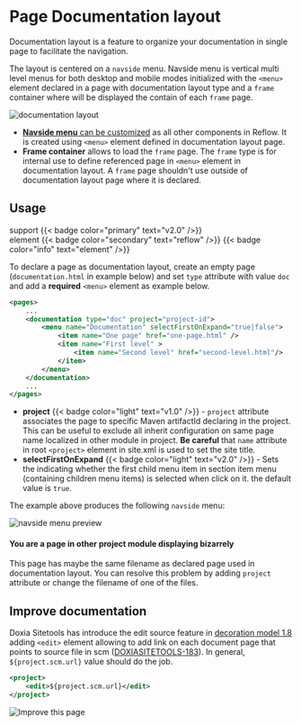 # Page Documentation layout

Documentation layout is a feature to organize your documentation in single page to facilitate the navigation.

The layout is centered on a `navside` menu. Navside menu is vertical multi level menus for both desktop and mobile modes initialized with the `<menu>` element declared in a page with documentation layout type and a `frame` container where will be displayed the contain of each `frame` page.

![documentation layout](../images/doc/documentation-layout-scheme.png)

- [**Navside menu** can be customized][navside] as all other components in Reflow. It is created using `<menu>` element defined in documentation layout page.
- **Frame container** allows to load the `frame` page. The `frame` type is for internal use to define referenced page in `<menu>` element in documentation layout. A `frame` page shouldn't use outside of documentation layout page where it is declared.

## Usage

support {{< badge color="primary" text="v2.0" />}}<br/>
element {{< badge color="secondary" text="reflow" />}} {{< badge color="info" text="element" />}}

To declare a page as documentation layout, create an empty page (`documentation.html` in example below) and set `type` attribute with value `doc` and add a **required** `<menu>` element as example below.

```xml
<pages>
    ...
    <documentation type="doc" project="project-id">
        <menu name="Documentation" selectFirstOnExpand="true|false">
            <item name="One page" href="one-page.html" />
            <item name="First level" >
                <item name="Second level" href="second-level.html"/>
            </item>
        </menu>
    </documentation>
    ...
</pages>
```

- **project** {{< badge color="light" text="v1.0" />}} - `project` attribute associates the page to specific Maven artifactId declaring in the project. This can be useful to exclude all inherit configuration on same page name localized in other module in project. **Be careful** that `name` attribute in root `<project>` element in site.xml is used to set the site title.
- **selectFirstOnExpand** {{< badge color="light" text="v2.0" />}} - Sets the indicating whether the first child menu item in section item menu (containing children menu items) is selected when click on it. the default value is `true`.

The example above produces the following `navside` menu:

![navside menu preview](../images/doc/navside-menu-preview.png)

<div class="bd-callout bd-callout-warning">
    <h4 class="no-anchor">You are a page in other project module displaying bizarrely</h4>
    <p>This page has maybe the same filename as declared page used in documentation layout. You can resolve this problem by adding <code>project</code> attribute or change the filename of one of the files.</p>
</div>

## Improve documentation

Doxia Sitetools has introduce the edit source feature in [decoration model 1.8][decoration-model] adding `<edit>` element allowing to add link on each document page that points to source file in scm ([DOXIASITETOOLS-183][DOXIASITETOOLS-183]). In general, `${project.scm.url}` value should do the job.

```xml
<project>
    <edit>${project.scm.url}</edit>
</project>
```

![Improve this page](../images/doc/improve-this-page.png)

[DOXIASITETOOLS-183]: https://issues.apache.org/jira/browse/DOXIASITETOOLS-183
[decoration-model]: https://maven.apache.org/doxia/doxia-sitetools/doxia-decoration-model/decoration.html

[navside]: #components-navside-menu
